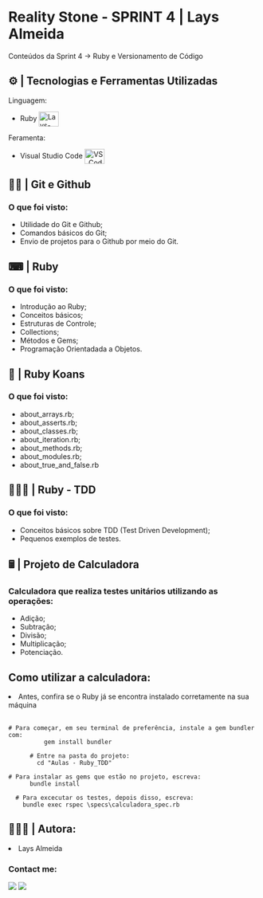 
 <h1> Reality Stone - SPRINT 4 | Lays Almeida </h1>
  
 <p>   Conteúdos da Sprint 4 → Ruby e Versionamento de Código     </p>
  
  <div>
  
  <h2>⚙ | Tecnologias e Ferramentas Utilizadas</h2>
   
  <p> Linguagem: </p>
   
  <ul>
    <li> Ruby <img align="center" alt="Lays-Ruby" height="30" width="40" src="https://cdn.jsdelivr.net/gh/devicons/devicon/icons/ruby/ruby-original.svg" /> </li>
   </ul>
  
   <p>Feramenta: </p>
  
   <ul>
    <li> Visual Studio Code <img align="center" alt="VS_Code" width="40" height="30"src="https://cdn.jsdelivr.net/gh/devicons/devicon/icons/vscode/vscode-original.svg" /> </li>
  </ul>

</div>
  
<div>
  
  <h2>✍🏻 | Git e Github</h2>
  
  <h3>O que foi visto: </h3>
   <ul>
     <li>Utilidade do Git e Github;</li>
     <li>Comandos básicos do Git;</li>
     <li>Envio de projetos para o Github por meio do Git.</li>
  </ul>    
</div>

<div>

<h2>⌨ | Ruby</h2>

<h3> O que foi visto: </h3>

<ul>
    <li>Introdução ao Ruby;</li>
    <li>Conceitos básicos;</li>
    <li>Estruturas de Controle;</li>
    <li>Collections;</li>
    <li>Métodos e Gems;</li>
    <li>Programação Orientadada a Objetos.</li>
</ul>

</div>

<div>

<h2> 🧾 | Ruby Koans</h2>

<h3> O que foi visto: </h3>

<ul>
    <li>about_arrays.rb;</li>
    <li>about_asserts.rb;</li>
    <li>about_classes.rb;</li>
    <li>about_iteration.rb;</li>
    <li>about_methods.rb;</li>
    <li>about_modules.rb;</li>
    <li>about_true_and_false.rb</li>
</ul>

</div>

<div>

<h2> 👩🏻‍💻 | Ruby - TDD</h2>

<h3>O que foi visto: </h3>

<ul>

<li>Conceitos básicos sobre TDD (Test Driven Development);</li>
<li>Pequenos exemplos de testes.</li>

</ul>
</div>

<div>

<h2> 🖩 | Projeto de Calculadora</h2>
<h3>Calculadora que realiza testes unitários utilizando as operações: </h3>
<ul>
  
<li>Adição;</li>
<li>Subtração;</li>
<li>Divisão;</li>
<li>Multiplicação;</li>
<li>Potenciação.</li>

</ul>

</div>

<div>
<h2>Como utilizar a calculadora:  </h2>
  <li>Antes, confira se o Ruby já se encontra instalado corretamente na sua máquina </li>               
</div>
<br>

    # Para começar, em seu terminal de preferência, instale a gem bundler com:
              gem install bundler

          # Entre na pasta do projeto:
            cd "Aulas - Ruby_TDD"

    # Para instalar as gems que estão no projeto, escreva:
          bundle install

      # Para excecutar os testes, depois disso, escreva:
        bundle exec rspec \specs\calculadora_spec.rb



<div>
<h2> 🙋🏻‍♀️ | Autora: </h2>
<li>Lays Almeida</li>
<h3>Contact me: </h3>
</div>

<div>
    <a href = "mailto:laysfma@gmail.com"><img src="https://img.shields.io/badge/-Gmail-%23333?style=for-the-badge&logo=gmail&logoColor=white" target="_blank"></a>
    <a href="https://www.linkedin.com/in/lays-almeida-7078a5213/" target="_blank"><img src="https://img.shields.io/badge/-LinkedIn-%230077B5?style=for-the-badge&logo=linkedin&logoColor=white" target="_blank"></a>
</div>
